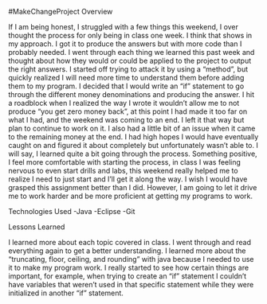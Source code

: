 #MakeChangeProject
Overview

If I am being honest, I struggled with a few things this weekend, I over thought the process for only being in class one week. I think that shows in my approach. I got it to produce the answers but with more code than I probably needed. I went through each thing we learned this past week and thought about how they would or could be applied to the project to output the right answers. I started off trying to attack it by using a “method”, but quickly realized I will need more time to understand them before adding them to my program. I decided that I would write an “if” statement to go through the different money denominations and producing the answer. I hit a roadblock when I realized the way I wrote it wouldn’t allow me to not produce “you get zero money back”, at this point I had made it too far on what I had, and the weekend was coming to an end. I left it that way but plan to continue to work on it. I also had a little bit of an issue when it came to the remaining money at the end. I had high hopes I would have eventually caught on and figured it about completely but unfortunately wasn’t able to. I will say, I learned quite a bit going through the process. Something positive, I feel more comfortable with starting the process, in class I was feeling nervous to even start drills and labs, this weekend really helped me to realize I need to just start and I’ll get it along the way. I wish I would have grasped this assignment better than I did. However, I am going to let it drive me to work harder and be more proficient at getting my programs to work.

Technologies Used
-Java -Eclipse -Git

Lessons Learned

I learned more about each topic covered in class. I went through and read everything again to get a better understanding. I learned more about the “truncating, floor, ceiling, and rounding” with java because I needed to use it to make my program work. I really started to see how certain things are important, for example, when trying to create an “if” statement I couldn’t have variables that weren’t used in that specific statement while they were initialized in another “if” statement.  

